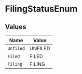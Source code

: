 # FilingStatusEnum


## Values

| Name      | Value     |
| --------- | --------- |
| `Unfiled` | UNFILED   |
| `Filed`   | FILED     |
| `Filing`  | FILING    |